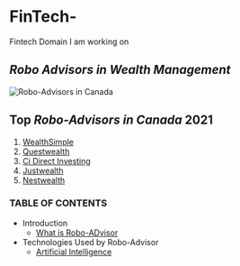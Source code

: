 # **FinTech-**
Fintech Domain I am working on      
## *Robo Advisors in Wealth Management* 
![Robo-Advisors in Canada](https://www.greedyrates.ca/wp-content/uploads/2018/07/Robo-Advisors.jpg)
## **Top *Robo-Advisors in Canada* 2021**
1. [WealthSimple](https://my.wealthsimple.com/app/public/promo?code=savvynewcanadians&locale=en-ca)
2. [Questwealth](https://www.questrade.com/campaigns/QWPAFFL10K140?refid=SAVVY50&a_bid=85c57da2)
3. [Ci Direct Investing](https://www.cidirectinvesting.com)
4. [Justwealth](https://www.justwealth.com/%20savvy-new-canadians/)
5. [Nestwealth](https://www.nestwealth.com)
### **TABLE OF CONTENTS**
* Introduction
    - [What is Robo-ADvisor](https://www.investopedia.com/terms/r/roboadvisor-roboadviser.asp)
* Technologies Used by Robo-Advisor
    - [Artificial Intelligence](https://www.forbes.com/sites/ilkerkoksal/2020/04/18/how-ai-is-expanding-the-applications-of-robo-advisory/?sh=10cdae3b55c3)
  
